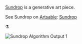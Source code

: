 [Sundrop](https://anemy.github.io/sundrop/) is a generative art piece.

See Sundrop on [Artsable](https://artsable.com):
[Sundrop](https://artsable.com/workspace/600429ee29c39a001f223d84)

⚗ 

![Sundrop Algorithm Output 1](https://i.imgur.com/Oc0XHZp.png)
